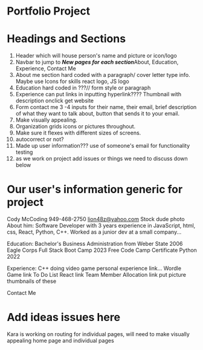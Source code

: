 # Portfolio Project

# Headings and Sections 
1. Header which will house person's name and picture or icon/logo 
2. Navbar to jump to ***New pages for each section***About, Education, Experience, Contact Me
2. About me section hard coded with a paragraph/ cover letter type info. Maybe use Icons for skills react logo, JS logo 
3. Education hard coded in ???// form style or paragraph
4. Experience can put links in inputting hyperlink???? Thumbnail with description  onclick get website 
5. Form contact me 3 -4 inputs for their name, their email, brief description of what they want to talk about, button that sends it to your email. 
6. Make visually appealing. 
7. Organization grids icons or pictures throughout.
8. Make sure it flexes with different sizes of screens.
9. autocorrect or not?
10. Made up user information??? use of someone's email for functionality testing 
11. as we work on project add issues or things we need to discuss down below

# Our user's information generic for project
Cody McCoding 949-468-2750
lion48z@yahoo.com
Stock dude photo 
About him: Software Developer with 3 years experience in JavaScript, html, css, React, Python, C++. Worked as a junior dev at a small company...

Education: Bachelor's Business Administration from Weber State 2006
            Eagle Corps Full Stack Boot Camp 2023
            Free Code Camp Certificate Python 2022

Experience: C++ doing video game personal experience link...
            Wordle Game link
            To Do List React link
            Team Member Allocation link
        put picture thumbnails of these 

Contact Me <form>


# Add ideas issues here 
Kara is working on routing for individual pages, will need to make visually appealing home page and individual pages 
